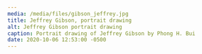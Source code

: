 ```yaml
---
media: /media/files/gibson_jeffrey.jpg
title: Jeffrey Gibson, portrait drawing
alt: Jeffrey Gibson portrait drawing
caption: Portrait drawing of Jeffrey Gibson by Phong H. Bui
date: 2020-10-06 12:53:00 -0500
---
```

